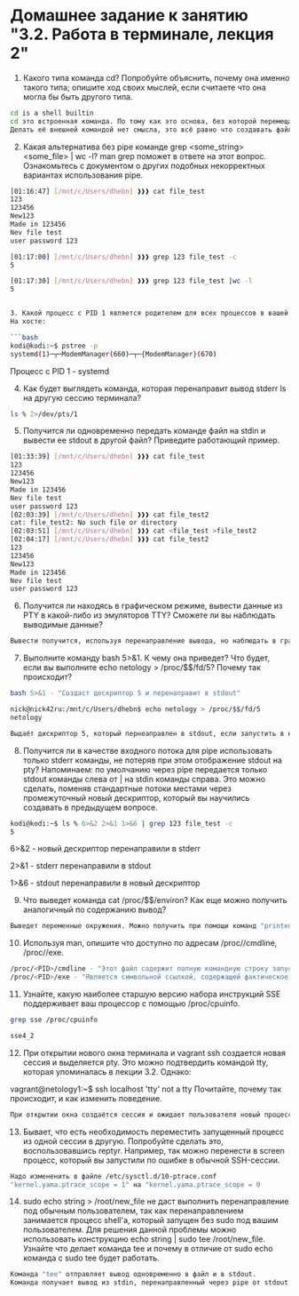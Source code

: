 # Домашнее задание к занятию "3.2. Работа в терминале, лекция 2"
1. Какого типа команда cd? Попробуйте объяснить, почему она именно такого типа; опишите ход своих мыслей, если считаете что она могла бы быть другого типа.
```bash
cd is a shell builtin
cd это встроенная команда. По тому как это основа, без которой перемещаться не получится, как велосипед без колеса.
Делать её внешней командой нет смысла, это всё равно что создавать файл, но для сохранения надо использовать другую программу, а не ту  которой создан. 
```
2. Какая альтернатива без pipe команде grep <some_string> <some_file> | wc -l? man grep поможет в ответе на этот вопрос. Ознакомьтесь с документом о других подобных некорректных вариантах использования pipe.
```bash
[01:16:47] [/mnt/c/Users/dhebn] ❱❱❱ cat file_test
123
123456
New123
Made in 123456
Nev file test
user password 123

[01:17:00] [/mnt/c/Users/dhebn] ❱❱❱ grep 123 file_test -c
5

[01:17:30] [/mnt/c/Users/dhebn] ❱❱❱ grep 123 file_test |wc -l
5


3. Какой процесс с PID 1 является родителем для всех процессов в вашей виртуальной машине Ubuntu 20.04?
На хосте:

```bash
kodi@kodi:~$ pstree -p
systemd(1)─┬─ModemManager(660)─┬─{ModemManager}(670)
```

Процесс с PID 1 - systemd

4. Как будет выглядеть команда, которая перенаправит вывод stderr ls на другую сессию терминала?

```bash
ls % 2>/dev/pts/1
```

5. Получится ли одновременно передать команде файл на stdin и вывести ее stdout в другой файл? Приведите работающий пример.

```bash
[01:33:39] [/mnt/c/Users/dhebn] ❱❱❱ cat file_test
123
123456
New123
Made in 123456
Nev file test
user password 123
[02:03:39] [/mnt/c/Users/dhebn] ❱❱❱ cat file_test2
cat: file_test2: No such file or directory
[02:03:51] [/mnt/c/Users/dhebn] ❱❱❱ cat <file_test >file_test2
[02:04:17] [/mnt/c/Users/dhebn] ❱❱❱ cat file_test2
123
123456
New123
Made in 123456
Nev file test
user password 123
```

6. Получится ли находясь в графическом режиме, вывести данные из PTY в какой-либо из эмуляторов TTY? Сможете ли вы наблюдать выводимые данные?

```bash
Вывести получится, используя перенаправление вывода, но наблюдать в графичеком режиме не получится.
```

7. Выполните команду bash 5>&1. К чему она приведет? Что будет, если вы выполните echo netology > /proc/$$/fd/5? Почему так происходит?

```bash
bash 5>&1 - "Cоздаст дескриптор 5 и перенаправит в stdout"

nick@nick42ru:/mnt/c/Users/dhebn$ echo netology > /proc/$$/fd/5
netology

Выдаёт дискриптор 5, который пернеаправлен в stdout, если запустить в новой сессии, то получим ошибку.
```

8. Получится ли в качестве входного потока для pipe использовать только stderr команды, не потеряв при этом отображение stdout на pty? Напоминаем: по умолчанию через pipe передается только stdout команды слева от | на stdin команды справа. Это можно сделать, поменяв стандартные потоки местами через промежуточный новый дескриптор, который вы научились создавать в предыдущем вопросе.

```bash
kodi@kodi:~$ ls % 6>&2 2>&1 1>&6 | grep 123 file_test -c
5
```
6>&2 - новый дескриптор перенаправили в stderr

2>&1 - stderr перенаправили в stdout

1>&6 - stdout перенаправили в новый дескриптор


9. Что выведет команда cat /proc/$$/environ? Как еще можно получить аналогичный по содержанию вывод?

```bash
Выведет переменные окружения. Можно получить при помощи команд "printenv" и "env".
```

10. Используя man, опишите что доступно по адресам /proc/<PID>/cmdline, /proc/<PID>/exe.

```bash
/proc/<PID>/cmdline - "Этот файл содержит полную командную строку запуска процесса"
/proc/<PID>/exe - "Является символьной ссылкой, содержащей фактическое полное имя выполняемого файла"
```

11. Узнайте, какую наиболее старшую версию набора инструкций SSE поддерживает ваш процессор с помощью /proc/cpuinfo.

```bash
grep sse /proc/cpuinfo

sse4_2
```

12. При открытии нового окна терминала и vagrant ssh создается новая сессия и выделяется pty. Это можно подтвердить командой tty, которая упоминалась в лекции 3.2. Однако:

vagrant@netology1:~$ ssh localhost 'tty'
not a tty
Почитайте, почему так происходит, и как изменить поведение.
```bash
При открытии окна создаётся сессия и ожидает пользователя новый процесс не создаётся , tty локально нет для запуска можно добавить "-t", тогда команда запустится с созданием псевдотерминала.
```

13. Бывает, что есть необходимость переместить запущенный процесс из одной сессии в другую. Попробуйте сделать это, воспользовавшись reptyr. Например, так можно перенести в screen процесс, который вы запустили по ошибке в обычной SSH-сессии.

```bash
Надо измененить в файле /etc/sysctl.d/10-ptrace.conf 
"kernel.yama.ptrace_scope = 1" на "kernel.yama.ptrace_scope = 0
```

14. sudo echo string > /root/new_file не даст выполнить перенаправление под обычным пользователем, так как перенаправлением занимается процесс shell'а, который запущен без sudo под вашим пользователем. Для решения данной проблемы можно использовать конструкцию echo string | sudo tee /root/new_file. Узнайте что делает команда tee и почему в отличие от sudo echo команда с sudo tee будет работать.

```bash
Команда "tee" отправляет вывод одновременно в файл и в stdout.
Команда получает вывод из stdin, перенаправленный через pipe от stdout команды echo, а так как команда запущена через sudo, соотвественно имеет права на запись в файл.
```
